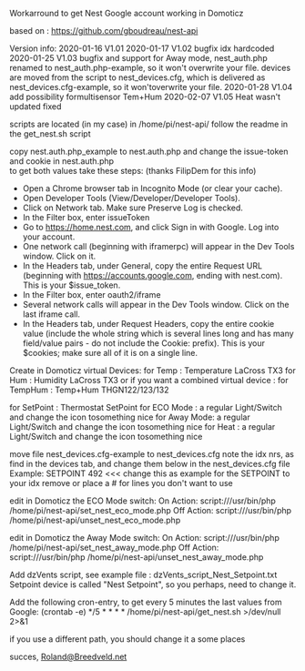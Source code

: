 Workarround to get Nest Google account working in Domoticz

based on : https://github.com/gboudreau/nest-api

Version info:
2020-01-16 V1.01
2020-01-17 V1.02 bugfix idx hardcoded
2020-01-25 V1.03 bugfix and support for Away mode,
                 nest_auth.php renamed to nest_auth.php-example, so it won't overwrite your file.
                 devices are moved from the script to nest_devices.cfg, which is 
                 delivered as nest_devices.cfg-example, so it won'toverwrite your file.
2020-01-28 V1.04 add possibility formultisensor Tem+Hum
2020-02-07 V1.05 Heat wasn't updated fixed

scripts are located (in my case) in /home/pi/nest-api/
follow the readme in the get_nest.sh script

copy nest.auth.php_example to nest.auth.php
and change the issue-token and cookie in nest.auth.php  
to get both values take these steps:   (thanks FilipDem for this info)
- Open a Chrome browser tab in Incognito Mode (or clear your cache).
- Open Developer Tools (View/Developer/Developer Tools).
- Click on Network tab. Make sure Preserve Log is checked.
- In the Filter box, enter issueToken
- Go to https://home.nest.com, and click Sign in with Google. Log into your account.
- One network call (beginning with iframerpc) will appear in the Dev Tools window. Click on it.
- In the Headers tab, under General, copy the entire Request URL (beginning with https://accounts.google.com, ending with nest.com). This is your $issue_token.
- In the Filter box, enter oauth2/iframe
- Several network calls will appear in the Dev Tools window. Click on the last iframe call.
- In the Headers tab, under Request Headers, copy the entire cookie value (include the whole string which is several lines long and has many field/value pairs - do not include the Cookie: prefix). This is your $cookies; make sure all of it is on a single line.


Create in Domoticz virtual Devices:
 for Temp     : Temperature LaCross TX3
 for Hum      : Humidity LaCross TX3
 or if you want a combined virtual device :
 for TempHum  : Temp+Hum THGN122/123/132
 
 for SetPoint : Thermostat SetPoint
 for ECO Mode : a regular Light/Switch and change the icon tosomething nice
 for Away Mode: a regular Light/Switch and change the icon tosomething nice
 for Heat     : a regular Light/Switch and change the icon tosomething nice

 move file nest_devices.cfg-example to nest_devices.cfg
 note the idx nrs, as find in the devices tab, and change them below in the nest_devices.cfg file
 Example:   SETPOINT 492   <<< change this as example for the SETPOINT to your idx
 remove or place a # for lines you don't want to use

edit in Domoticz the ECO Mode switch:
   On  Action: script:///usr/bin/php /home/pi/nest-api/set_nest_eco_mode.php
   Off Action: script:///usr/bin/php /home/pi/nest-api/unset_nest_eco_mode.php

edit in Domoticz the Away Mode switch:
   On  Action: script:///usr/bin/php /home/pi/nest-api/set_nest_away_mode.php
   Off Action: script:///usr/bin/php /home/pi/nest-api/unset_nest_away_mode.php

Add dzVents script, see example file : dzVents_script_Nest_Setpoint.txt
Setpoint device is called "Nest Setpoint", so you perhaps, need to change it.

Add the following cron-entry, to get every 5 minutes the last values from Google: (crontab -e)
*/5 * * * * /home/pi/nest-api/get_nest.sh >/dev/null 2>&1

if you use a different path, you should change it a some places

succes, Roland@Breedveld.net

